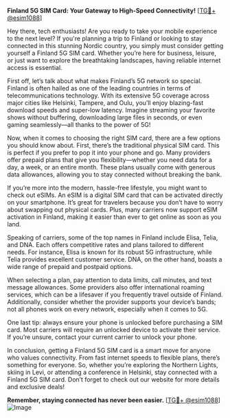 **Finland 5G SIM Card: Your Gateway to High-Speed Connectivity!** [[TG💪+ @esim1088](https://t.me/s/esim1088)]

Hey there, tech enthusiasts! Are you ready to take your mobile experience to the next level? If you're planning a trip to Finland or looking to stay connected in this stunning Nordic country, you simply must consider getting yourself a Finland 5G SIM card. Whether you’re here for business, leisure, or just want to explore the breathtaking landscapes, having reliable internet access is essential.

First off, let’s talk about what makes Finland’s 5G network so special. Finland is often hailed as one of the leading countries in terms of telecommunications technology. With its extensive 5G coverage across major cities like Helsinki, Tampere, and Oulu, you’ll enjoy blazing-fast download speeds and super-low latency. Imagine streaming your favorite shows without buffering, downloading large files in seconds, or even gaming seamlessly—all thanks to the power of 5G!

Now, when it comes to choosing the right SIM card, there are a few options you should know about. First, there’s the traditional physical SIM card. This is perfect if you prefer to pop it into your phone and go. Many providers offer prepaid plans that give you flexibility—whether you need data for a day, a week, or an entire month. These plans usually come with generous data allowances, allowing you to stay connected without breaking the bank.

If you’re more into the modern, hassle-free lifestyle, you might want to check out eSIMs. An eSIM is a digital SIM card that can be activated directly on your smartphone. It’s great for travelers because you don’t have to worry about swapping out physical cards. Plus, many carriers now support eSIM activation in Finland, making it easier than ever to get online as soon as you land.

Speaking of carriers, some of the top names in Finland include Elisa, Telia, and DNA. Each offers competitive rates and plans tailored to different needs. For instance, Elisa is known for its robust 5G infrastructure, while Telia provides excellent customer service. DNA, on the other hand, boasts a wide range of prepaid and postpaid options.

When selecting a plan, pay attention to data limits, call minutes, and text message allowances. Some providers also offer international roaming services, which can be a lifesaver if you frequently travel outside of Finland. Additionally, consider whether the provider supports your device’s bands; not all phones work on every network, especially when it comes to 5G.

One last tip: always ensure your phone is unlocked before purchasing a SIM card. Most carriers will require an unlocked device to activate their service. If you’re unsure, contact your current carrier to unlock your phone.

In conclusion, getting a Finland 5G SIM card is a smart move for anyone who values connectivity. From fast internet speeds to flexible plans, there’s something for everyone. So, whether you’re exploring the Northern Lights, skiing in Levi, or attending a conference in Helsinki, stay connected with a Finland 5G SIM card. Don’t forget to check out our website for more details and exclusive deals! 

**Remember, staying connected has never been easier.** [[TG💪+ @esim1088](https://t.me/s/esim1088)]  
![Image](https://i.postimg.cc/Y0z9fWf4/image.png)